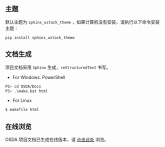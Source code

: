 ## 主题

默认主题为 `sphinx_ustack_theme` ，如果计算机没有安装，请执行以下命令安装主题：

```
pip install sphinx_ustack_theme
```

## 文档生成

项目文档采用 `Sphinx` 生成，`reStructuredText` 书写。

* For Windows. PowerShell

```bash
PS> cd OSDA/Docs
PS> .\make.bat html
```

* For Linux

```bash
$ makefile html
```

## 在线浏览
OSDA 项目文档已生成在线版本，请 [点击此处](https://leven9.gitee.io/osdadoc/) 浏览。